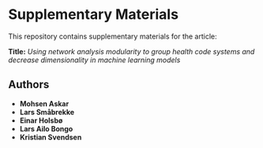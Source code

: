 # Supplementary Materials

This repository contains supplementary materials for the article:

**Title:** *Using network analysis modularity to group health code systems and decrease dimensionality in machine learning models*

## Authors
- **Mohsen Askar**
- **Lars Småbrekke**
- **Einar Holsbø**
- **Lars Ailo Bongo**
- **Kristian Svendsen**

